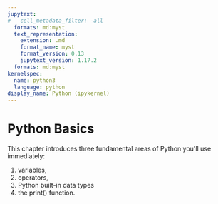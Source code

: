 ```yaml
---
jupytext:
#   cell_metadata_filter: -all
  formats: md:myst
  text_representation:
    extension: .md
    format_name: myst
    format_version: 0.13
    jupytext_version: 1.17.2
  formats: md:myst
kernelspec:
  name: python3
  language: python
display_name: Python (ipykernel)
---
```


# Python Basics

This chapter introduces three fundamental areas of Python you'll use immediately: 
1. variables, 
2. operators,  
3. Python built-in data types
4. the print() function.

